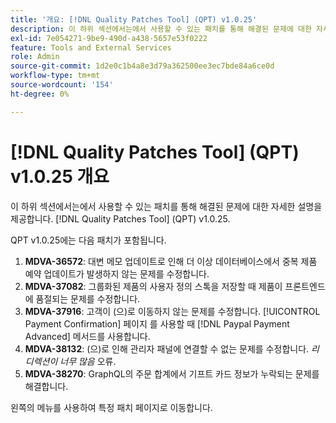 ```yaml
---
title: '개요: [!DNL Quality Patches Tool] (QPT) v1.0.25'
description: 이 하위 섹션에서는에서 사용할 수 있는 패치를 통해 해결된 문제에 대한 자세한 설명을 제공합니다. [!DNL Quality Patches Tool] (QPT) v1.0.25.
exl-id: 7e054271-9be9-490d-a438-5657e53f0222
feature: Tools and External Services
role: Admin
source-git-commit: 1d2e0c1b4a8e3d79a362500ee3ec7bde84a6ce0d
workflow-type: tm+mt
source-wordcount: '154'
ht-degree: 0%

---
```


# [!DNL Quality Patches Tool] (QPT) v1.0.25 개요

이 하위 섹션에서는에서 사용할 수 있는 패치를 통해 해결된 문제에 대한 자세한 설명을 제공합니다. [!DNL Quality Patches Tool] (QPT) v1.0.25.

QPT v1.0.25에는 다음 패치가 포함됩니다.

1. **MDVA-36572**: 대변 메모 업데이트로 인해 더 이상 데이터베이스에서 중복 제품 예약 업데이트가 발생하지 않는 문제를 수정합니다.
1. **MDVA-37082**: 그룹화된 제품의 사용자 정의 스톡을 저장할 때 제품이 프론트엔드에 품절되는 문제를 수정합니다.
1. **MDVA-37916**: 고객이 (으)로 이동하지 않는 문제를 수정합니다. [!UICONTROL Payment Confirmation] 페이지 를 사용할 때 [!DNL Paypal Payment Advanced] 메서드를 사용합니다.
1. **MDVA-38132**: (으)로 인해 관리자 패널에 연결할 수 없는 문제를 수정합니다. *리디렉션이 너무 많음* 오류.
1. **MDVA-38270**: GraphQL의 주문 합계에서 기프트 카드 정보가 누락되는 문제를 해결합니다.

왼쪽의 메뉴를 사용하여 특정 패치 페이지로 이동합니다.
